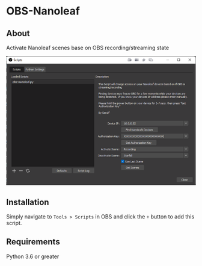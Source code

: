 # OBS-Nanoleaf

## About

Activate Nanoleaf scenes base on OBS recording/streaming state

![Screenshot](/screenshot.png)

## Installation

Simply navigate to `Tools > Scripts` in OBS and click the `+` button to add this script.

## Requirements

Python 3.6 or greater
